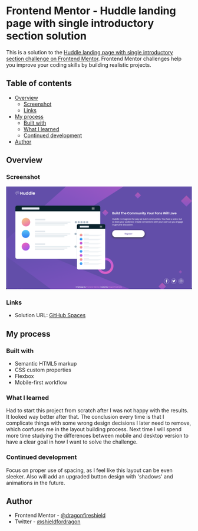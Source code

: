 # Frontend Mentor - Huddle landing page with single introductory section solution

This is a solution to the [Huddle landing page with single introductory section challenge on Frontend Mentor](https://www.frontendmentor.io/challenges/huddle-landing-page-with-a-single-introductory-section-B_2Wvxgi0). Frontend Mentor challenges help you improve your coding skills by building realistic projects. 

## Table of contents

- [Overview](#overview)
  - [Screenshot](#screenshot)
  - [Links](#links)
- [My process](#my-process)
  - [Built with](#built-with)
  - [What I learned](#what-i-learned)
  - [Continued development](#continued-development)
- [Author](#author)

## Overview

### Screenshot

![](screenshot.png)

### Links

- Solution URL: [GitHub Spaces](https://your-solution-url.com)

## My process

### Built with

- Semantic HTML5 markup
- CSS custom properties
- Flexbox
- Mobile-first workflow

### What I learned

Had to start this project from scratch after I was not happy with the results. It looked way better after that. The conclusion every time is that I complicate things with some wrong design decisions I later need to remove, which confuses me in the layout building process. Next time I will spend more time studying the differences between mobile and desktop version to have a clear goal in how I want to solve the challenge.

### Continued development

Focus on proper use of spacing, as I feel like this layout can be even sleeker. Also will add an upgraded button design with 'shadows' and animations in the future.

## Author

- Frontend Mentor - [@dragonfireshield](https://www.frontendmentor.io/profile/dragonfireshield)
- Twitter - [@shieldfordragon](https://www.twitter.com/shieldfordragon)
